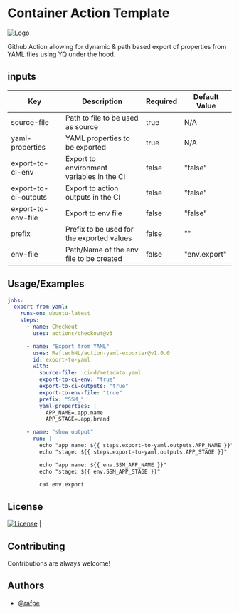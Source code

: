 # Container Action Template

![Logo](https://img.raftech.nl/white_logo_color1_background.png)

Github Action allowing for dynamic & path based export of properties from YAML files using YQ under the hood.

## inputs

| Key                  | Description                               | Required | Default Value |
| -------------------- | ----------------------------------------- | -------- | ------------- |
| source-file          | Path to file to be used as source         | true     | N/A           |
| yaml-properties      | YAML properties to be exported            | true     | N/A           |
| export-to-ci-env     | Export to environment variables in the CI | false    | "false"       |
| export-to-ci-outputs | Export to action outputs in the CI        | false    | "false"       |
| export-to-env-file   | Export to env file                        | false    | "false"       |
| prefix               | Prefix to be used for the exported values | false    | ""            |
| env-file             | Path/Name of the env file to be created   | false    | "env.export"  |



## Usage/Examples

```yaml
jobs:    
  export-from-yaml:
    runs-on: ubuntu-latest
    steps:
      - name: Checkout
        uses: actions/checkout@v3

      - name: "Export from YAML"
        uses: RaftechNL/action-yaml-exporter@v1.0.0
        id: export-to-yaml
        with:
          source-file: .cicd/metadata.yaml
          export-to-ci-env: "true"
          export-to-ci-outputs: "true"
          export-to-env-file: "true"
          prefix: "SSM_"
          yaml-properties: |
            APP_NAME=.app.name
            APP_STAGE=.app.brand

      - name: "show output"
        run: |
          echo "app name: ${{ steps.export-to-yaml.outputs.APP_NAME }}"            
          echo "stage: ${{ steps.export-to-yaml.outputs.APP_STAGE }}"        

          echo "app name: ${{ env.SSM_APP_NAME }}"            
          echo "stage: ${{ env.SSM_APP_STAGE }}"              

          cat env.export     
```

## License
[![License](https://img.shields.io/github/license/raftechnl/public-ecr)](./LICENSE)
                |
## Contributing

Contributions are always welcome!

## Authors

- [@rafpe](https://www.github.com/rafpe)